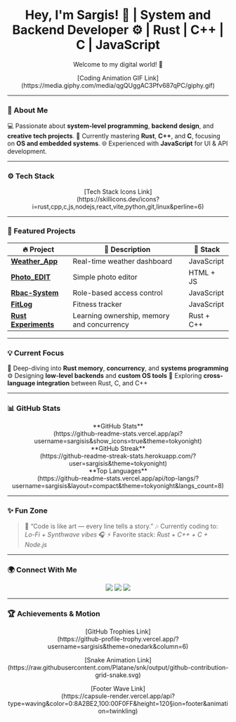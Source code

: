 <h1 align="center">
  Hey, I'm Sargis! 👋 | System and Backend Developer ⚙️ | Rust | C++ | C | JavaScript
</h1>

<p align="center">
  Welcome to my digital world! 🌌
</p>

<p align="center">
  [Coding Animation GIF Link]
  <br>
  (https://media.giphy.com/media/qgQUggAC3Pfv687qPC/giphy.gif)
</p>

---

### 🧠 About Me

💻 Passionate about **system-level programming**, **backend design**, and **creative tech projects**.
🦀 Currently mastering **Rust**, **C++**, and **C**, focusing on **OS and embedded systems**.
🌐 Experienced with **JavaScript** for UI & API development.

---

### ⚙️ Tech Stack

<p align="center">
  [Tech Stack Icons Link]
  <br>
  (https://skillicons.dev/icons?i=rust,cpp,c,js,nodejs,react,vite,python,git,linux&perline=6)
</p>

---

### 🚀 Featured Projects

| 🔥 Project | 💬 Description | 🧠 Stack |
|-------------|----------------|----------|
| [**Weather_App**](https://github.com/sargisis/Weather_App) | Real-time weather dashboard | JavaScript |
| [**Photo_EDIT**](https://github.com/sargisis/Photo_EDIT) | Simple photo editor | HTML + JS |
| [**Rbac-System**](https://github.com/sargisis/Rbac-System) | Role-based access control | JavaScript |
| [**FitLog**](https://github.com/sargisis/FitLog) | Fitness tracker | JavaScript |
| [**Rust Experiments**](https://github.com/sargisis) | Learning ownership, memory and concurrency | Rust + C++ |

---

### 💡 Current Focus

🦀 Deep-diving into **Rust memory**, **concurrency**, and **systems programming**
⚙️ Designing **low-level backends** and **custom OS tools**
🧠 Exploring **cross-language integration** between Rust, C, and C++

---

### 📊 GitHub Stats

<div align="center">
  **GitHub Stats**
  <br>
  (https://github-readme-stats.vercel.app/api?username=sargisis&show_icons=true&theme=tokyonight)
  <br>
  **GitHub Streak**
  <br>
  (https://github-readme-streak-stats.herokuapp.com/?user=sargisis&theme=tokyonight)
</div>

<div align="center">
  **Top Languages**
  <br>
  (https://github-readme-stats.vercel.app/api/top-langs/?username=sargisis&layout=compact&theme=tokyonight&langs_count=8)
</div>

---

### ✨ Fun Zone

> 🧩 “Code is like art — every line tells a story.”
🎶 Currently coding to: *Lo-Fi + Synthwave vibes* 🎧
⚡ Favorite stack: *Rust + C++ + C + Node.js*

---

### 🌍 Connect With Me

<p align="center">
  <a href="mailto:abgaryansargis09@gmail.com"><img src="https://img.shields.io/badge/Gmail-D14836?style=for-the-badge&logo=gmail&logoColor=white" /></a>
  <a href="https://www.linkedin.com/in/sargis-abgaryan-a622952b0/"><img src="https://img.shields.io/badge/LinkedIn-0077B5?style=for-the-badge&logo=linkedin&logoColor=white" /></a>
  <a href="https://github.com/sargisis"><img src="https://img.shields.io/badge/GitHub-171515?style=for-the-badge&logo=github&logoColor=white" /></a>
</p>

---

### 🏆 Achievements & Motion

<p align="center">
  [GitHub Trophies Link]
  <br>
  (https://github-profile-trophy.vercel.app/?username=sargisis&theme=onedark&column=6)
</p>

<p align="center">
  [Snake Animation Link]
  <br>
  (https://raw.githubusercontent.com/Platane/snk/output/github-contribution-grid-snake.svg)
</p>

<p align="center">
  [Footer Wave Link]
  <br>
  (https://capsule-render.vercel.app/api?type=waving&color=0:8A2BE2,100:00F0FF&height=120&section=footer&animation=twinkling)
</p>
